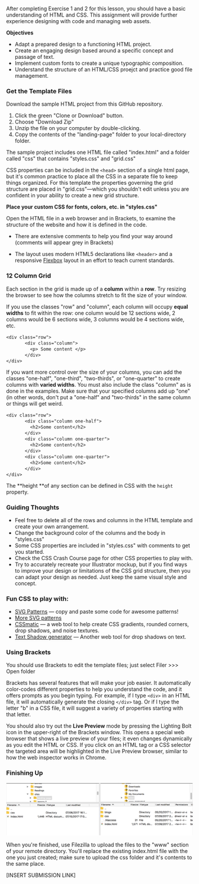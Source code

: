 After completing Exercise 1 and 2 for this lesson, you should have a basic understanding of HTML and CSS. This assignment will provide further experience designing with code and managing web assets.

**Objectives**

* Adapt a prepared design to a functioning HTML project.
* Create an engaging design based around a specific concept and passage of text.
* Implement custom fonts to create a unique typographic composition.
* Understand the structure of an HTML/CSS proejct and practice good file management.

### Get the Template Files

Download the sample HTML project from this GitHub repository.

1. Click the green "Clone or Download" button.
2. Choose "Download Zip"
3. Unzip the file on your computer by double-clicking. 
4. Copy the contents of the "landing-page" folder to your local-directory folder.

The sample project includes one HTML file called "index.html" and a folder called "css" that contains "styles.css" and "grid.css"

CSS properties can be included in the `<head>` section of a single html page, but it's common practice to place all the CSS in a separate file to keep things organized. For this template the properties governing the grid structure are placed in "grid.css"—which you shouldn't edit unless you are confident in your ability to create a new grid structure.

**Place your custom CSS for fonts, colors, etc. in "styles.css"**

Open the HTML file in a web browser and in Brackets, to examine the structure of the website and how it is defined in the code.

* There are extensive comments to help you find your way around \(comments will appear grey in Brackets\)

* The layout uses modern HTML5 declarations like `<header>` and a responsive [Flexbox](https://internetingishard.com/html-and-css/flexbox/) layout in an effort to teach current standards.

### 12 Column Grid

Each section in the grid is made up of a **column** within a **row**. Try resizing the browser to see how the columns stretch to fit the size of your window.

If you use the classes "row" and "column", each column will occupy **equal widths** to fit within the row: one column would be 12 sections wide, 2 columns would be 6 sections wide, 3 columns would be 4 sections wide, etc.

```
<div class="row">
       <div class="column">
         <p> Some content </p>
       </div>
</div>
```

If you want more control over the size of your columns, you can add the classes "one-half", "one-third", "two-thirds", or "one-quarter" to create columns with **varied widths**. You must also include the class "column" as is done in the examples. Make sure that your specified columns add up "one" \(in other words, don't put a "one-half" and "two-thirds" in the same column or things will get weird.

```
<div class="row">
       <div class="column one-half">
         <h2>Some content</h2>
       </div>
       <div class="column one-quarter">
         <h2>Some content</h2>
       </div>
       <div class="column one-quarter">
         <h2>Some content</h2>
       </div>
</div>
```

The **height **of any section can be defined in CSS with the `height` property.

### Guiding Thoughts

* Feel free to delete all of the rows and columns in the HTML template and create your own arrangement. 
* Change the background color of the columns and the body in "styles.css" 
* Some CSS properties are included in "styles.css" with comments to get you started. 
* Check the CSS Crash Course page for other CSS properties to play with. 
* Try to accurately recreate your Illustrator mockup, but if you find ways to improve your design or limitations of the CSS grid structure, then you can adapt your design as needed. Just keep the same visual style and concept. 

### Fun CSS to play with: 

* [SVG Patterns](http://www.heropatterns.com/) — copy and paste some code for awesome patterns!
* [More SVG patterns](https://philiprogers.com/svgpatterns/)
* [CSSmatic](http://www.cssmatic.com/) — a web tool to help create CSS gradients, rounded corners, drop shadows, and noise textures.
* [Text Shadow generator](https://css3gen.com/text-shadow/) — Another web tool for drop shadows on text.

### Using Brackets

You should use Brackets to edit the template files; just select Filer &gt;&gt;&gt; Open folder

Brackets has several features that will make your job easier. It automatically color-codes different properties to help you understand the code, and it offers prompts as you begin typing. For example, if I type `<div>` in an HTML file, it will automatically generate the closing `</div>` tag. Or if I type the letter "b" in a CSS file, it will suggest a variety of properties starting with that letter.

You should also try out the **Live Preview** mode by pressing the Lighting Bolt icon in the upper-right of the Brackets window. This opens a special web browser that shows a live preview of your files; it even changes dynamically as you edit the HTML or CSS. If you click on an HTML tag or a CSS selector the targeted area will be highlighted in the Live Preview browser, similar to how the web inspector works in Chrome.

### Finishing Up

![](/unit-1/lesson-2/land-page-ftp.png)

When you're finished, use Filezilla to upload the files to the "www" section of your remote directory. You'll replace the existing index.html file with the one you just created; make sure to upload the css folder and it's contents to the same place. 

\[INSERT SUBMISSION LINK\]

